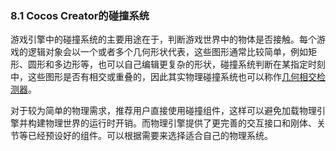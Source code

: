 ### 8.1 Cocos Creator的碰撞系统

游戏引擎中的碰撞系统的主要用途在于，判断游戏世界中的物体是否接触。每个游戏的逻辑对象会以一个或者多个几何形状代表，这些图形通常比较简单，例如矩形、圆形和多边形等，也可以自己编辑更复杂的形状，碰撞系统判断在某指定时刻中，这些图形是否有相交或重叠的，因此其实物理碰撞系统也可以称作<u>几何相交检测器</u>。

对于较为简单的物理需求，推荐用户直接使用碰撞组件，这样可以避免加载物理引擎并构建物理世界的运行时开销。而物理引擎提供了更完善的交互接口和刚体、关节等已经预设好的组件。可以根据需要来选择适合自己的物理系统。
